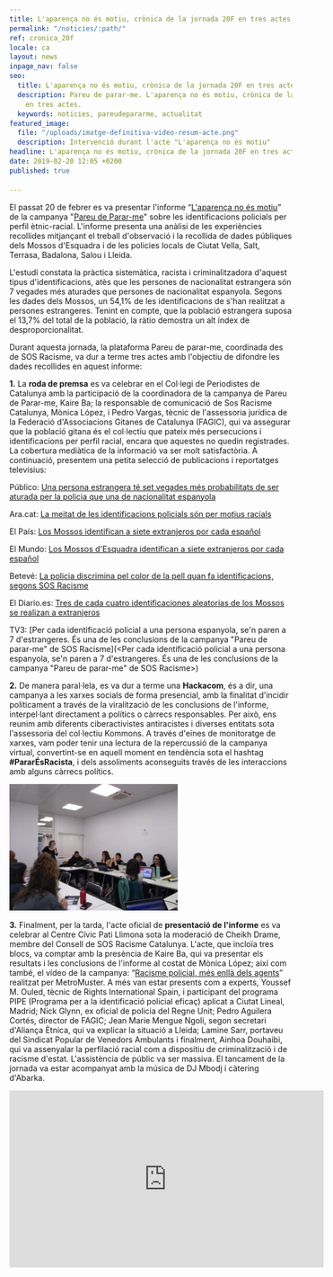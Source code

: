 ```yaml
---
title: L'aparença no és motiu, crònica de la jornada 20F en tres actes
permalink: "/noticies/:path/"
ref: cronica_20f
locale: ca
layout: news
inpage_nav: false
seo:
  title: L'aparença no és motiu, crònica de la jornada 20F en tres actes
  description: Pareu de parar-me. L'aparença no és motiu, crònica de la jornada 20F
    en tres actes.
  keywords: noticies, pareudepararme, actualitat
featured_image:
  file: "/uploads/imatge-definitiva-video-resum-acte.png"
  description: Intervenció durant l'acte "L'aparença no és motiu"
headline: L'aparença no és motiu, crònica de la jornada 20F en tres actes
date: 2019-02-20 12:05 +0200
published: true

---
```

El passat 20 de febrer es va presentar l'informe “[L'aparença no és motiu](https://www.pareudepararme.org/uploads/informe2018-ca.pdf)” de la campanya "[Pareu de Parar-me](http://www.pareudepararme.org/)" sobre les identificacions policials per perfil ètnic-racial. L'informe presenta una anàlisi de les experiències recollides mitjançant el treball d'observació i la recollida de dades públiques dels Mossos d'Esquadra i de les policies locals de Ciutat Vella, Salt, Terrasa, Badalona, Salou i Lleida.

L'estudi constata la pràctica sistemàtica, racista i criminalitzadora d'aquest tipus d'identificacions, atès que les persones de nacionalitat estrangera són 7 vegades més aturades que persones de nacionalitat espanyola. Segons les dades dels Mossos, un 54,1% de les identificacions de s'han realitzat a persones estrangeres. Tenint en compte, que la població estrangera suposa el 13,7% del total de la població, la ràtio demostra un alt índex de desproporcionalitat.

Durant aquesta jornada, la plataforma Pareu de parar-me, coordinada des de SOS Racisme, va dur a terme tres actes amb l'objectiu de difondre les dades recollides en aquest informe:

**1.** La **roda de premsa** es va celebrar en el Col·legi de Periodistes de Catalunya amb la participació de la coordinadora de la campanya de Pareu de Parar-me, Kaire Ba; la responsable de comunicació de Sos Racisme Catalunya, Mònica López, i Pedro Vargas, tècnic de l'assessoria jurídica de la Federació d'Associacions Gitanes de Catalunya (FAGIC), qui va assegurar que la població gitana és el col·lectiu que pateix més persecucions i identificacions per perfil racial, encara que aquestes no quedin registrades. La cobertura mediàtica de la informació va ser molt satisfactòria. A continuació, presentem una petita selecció de publicacions i reportatges televisius:

Público: [Una persona estrangera té set vegades més probabilitats de ser aturada per la policia que una de nacionalitat espanyola](https://www.publico.es/public/racisme-institucional-persona-estrangera-set-vegades-mes-probabilitats-aturada-per-policia-nacionalitat-espanyola.html)

Ara.cat: [La meitat de les identificacions policials són per motius racials](https://www.ara.cat/societat/meitat-identificacions-policials-motius-racials_0_2183781819.html)

El País: [Los Mossos identifican a siete extranjeros por cada español](https://elpais.com/ccaa/2019/02/20/catalunya/1550663670_155055.html)

El Mundo: [Los Mossos d'Esquadra identifican a siete extranjeros por cada español](https://www.elmundo.es/cataluna/2019/02/20/5c6d45a721efa0da7a8b4609.html)

Betevé: [La policia discrimina pel color de la pell quan fa identificacions, segons SOS Racisme](https://beteve.cat/societat/sos-racisme-identificacions-policia/)

El Diario.es: [Tres de cada cuatro identificaciones aleatorias de los Mossos se realizan a extranjeros](https://www.eldiario.es/catalunya/identificaciones-Mossos-dEsquadra-poblacion-extranjera_0_870013107.html)

TV3: \[Per cada identificació policial a una persona espanyola, se'n paren a 7 d'estrangeres. És una de les conclusions de la campanya "Pareu de parar-me" de SOS Racisme\](<Per cada identificació policial a una persona espanyola, se'n paren a 7 d'estrangeres. És una de les conclusions de la campanya "Pareu de parar-me" de SOS Racisme>)

**2.** De manera paral·lela, es va dur a terme una **Hackacom**, és a dir, una campanya a les xarxes socials de forma presencial, amb la finalitat d'incidir políticament a través de la viralització de les conclusions de l'informe, interpel·lant directament a polítics o càrrecs responsables. Per això, ens reunim amb diferents ciberactivistes antiracistes i diverses entitats sota l'assessoria del col·lectiu Kommons. A través d'eines de monitoratge de xarxes, vam poder tenir una lectura de la repercussió de la campanya virtual, convertint-se en aquell moment en tendència sota el hashtag **#PararÉsRacista**, i dels assoliments aconseguits través de les interaccions amb alguns càrrecs polítics.

![](/uploads/hackacom.jpg)

**3.** Finalment, per la tarda, l'acte oficial de **presentació de l'informe** es va celebrar al Centre Cívic Pati Llimona sota la moderació de Cheikh Drame, membre del Consell de SOS Racisme Catalunya. L'acte, que incloïa tres blocs, va comptar amb la presència de Kaire Ba, qui va presentar els resultats i les conclusions de l'informe al costat de Mònica López; així com també, el vídeo de la campanya: “[Racisme policial, més enllà dels agents](https://www.youtube.com/watch?v=faq4zbQdO2E&list=PL6sTQdZ8s9kephXO1i4esLBKL0N5kQefR&index=17&t=8s)” realitzat per MetroMuster. A més van estar presents com a experts, Youssef M. Ouled, tècnic de Rights International Spain, i participant del programa PIPE (Programa per a la identificació policial eficaç) aplicat a Ciutat Lineal, Madrid; Nick Glynn, ex oficial de policia del Regne Unit; Pedro Aguilera Cortés, director de FAGIC; Jean Marie Mengue Ngoli, segon secretari d'Aliança Ètnica, qui va explicar la situació a Lleida; Lamine Sarr, portaveu del Sindicat Popular de Venedors Ambulants i finalment, Ainhoa Douhaibi, qui va assenyalar la perfilació racial com a dispositiu de criminalització i de racisme d'estat. L'assistència de públic va ser massiva. El tancament de la jornada va estar acompanyat amb la música de DJ Mbodj i càtering d'Abarka.

<iframe src="https://www.youtube.com/embed/mq3muFG5Qck" width="560" height="315" frameborder="0" allowfullscreen="allowfullscreen"></iframe>